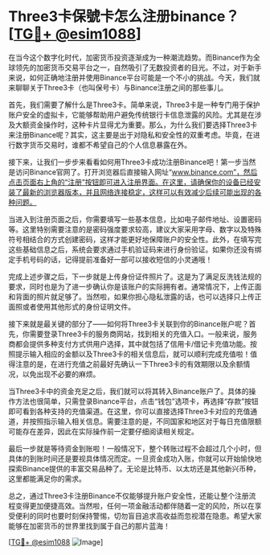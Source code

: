 # Three3卡保號卡怎么注册binance？[[TG💪+ @esim1088](https://t.me/s/esim1088)]

在当今这个数字化时代，加密货币投资逐渐成为一种潮流趋势。而Binance作为全球领先的加密货币交易平台之一，自然吸引了无数投资者的目光。不过，对于新手来说，如何正确地注册并使用Binance平台可能是一个不小的挑战。今天，我们就来聊聊关于Three3卡（也叫保号卡）与Binance注册之间的那些事儿。

首先，我们需要了解什么是Three3卡。简单来说，Three3卡是一种专门用于保护账户安全的虚拟卡，它能够帮助用户避免传统银行卡信息泄露的风险。尤其是在涉及大额资金操作时，这种卡片显得尤为重要。那么，为什么我们要选择Three3卡来注册Binance呢？其实，这主要是出于对隐私和安全性的双重考虑。毕竟，在进行数字货币交易时，谁都不希望自己的个人信息暴露在外。

接下来，让我们一步步来看看如何用Three3卡成功注册Binance吧！第一步当然是访问Binance官网了。打开浏览器后直接输入网址“www.binance.com”，然后点击页面右上角的“注册”按钮即可进入注册界面。在这里，请确保你的设备已经安装了最新的浏览器版本，并且网络连接稳定，这样可以有效减少后续可能出现的各种问题。

当进入到注册页面之后，你需要填写一些基本信息，比如电子邮件地址、设置密码等。这里特别需要注意的是密码强度要求较高，建议大家采用字母、数字以及特殊符号相结合的方式创建密码，这样才能更好地保障账户的安全性。此外，在填写完这些基础信息之后，系统会要求通过手机验证码来进行身份验证。如果你还没有绑定手机号码的话，记得提前准备好一部可以接收短信的小灵通哦！

完成上述步骤之后，下一步就是上传身份证件照片了。这是为了满足反洗钱法规的要求，同时也是为了进一步确认你是该账户的实际拥有者。通常情况下，上传正面和背面的照片就足够了。当然啦，如果你担心隐私泄露的话，也可以选择只上传正面照或者使用其他形式的身份证明文件。

接下来就是最关键的部分了——如何将Three3卡关联到你的Binance账户呢？首先，你需要登录Three3卡的服务商网站，找到相关的充值入口。一般来说，服务商都会提供多种支付方式供用户选择，其中就包括了信用卡/借记卡充值功能。按照提示输入相应的金额以及Three3卡的相关信息后，就可以顺利完成充值啦！值得注意的是，在进行充值之前最好先确认一下Three3卡的有效期限以及余额情况，以免出现不必要的麻烦。

当Three3卡中的资金充足之后，我们就可以将其转入Binance账户了。具体的操作方法也很简单，只需登录Binance平台，点击“钱包”选项卡，再选择“存款”按钮即可看到各种支持的充值渠道。在这里，你可以直接选择Three3卡对应的充值通道，并按照指示输入相关信息。需要注意的是，不同国家和地区对于每日充值限额可能存在差异，因此在实际操作前一定要仔细阅读相关规定。

最后一步就是等待资金到账啦！一般情况下，整个转账过程不会超过几个小时，但具体的到账时间还是要视具体情况而定。一旦资金成功入账，你就可以开始愉快地探索Binance提供的丰富交易品种了。无论是比特币、以太坊还是其他新兴币种，这里都能满足你的需求。

总之，通过Three3卡注册Binance不仅能够提升账户安全性，还能让整个注册流程变得更加便捷高效。当然啦，任何一项金融活动都伴随着一定的风险，所以在享受便利的同时也要时刻保持警惕，切勿盲目追求高收益而忽视潜在隐患。希望大家能够在加密货币的世界里找到属于自己的那片蓝海！

[[TG💪+ @esim1088](https://t.me/s/esim1088) ![Image](https://i.postimg.cc/4NQfJmqS/Snipaste-2025-05-13-00-14-12.png)]